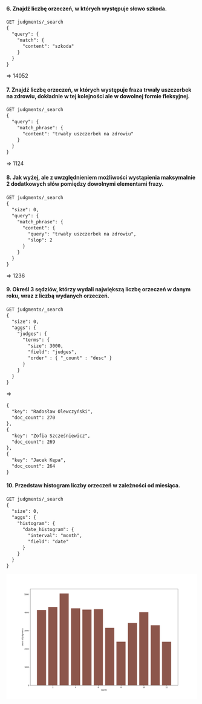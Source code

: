 #### 6. Znajdź liczbę orzeczeń, w których występuje słowo szkoda.
```
GET judgments/_search
{
  "query": {
    "match": {
      "content": "szkoda"
    }
  }
}
```
=> 14052

#### 7. Znajdź liczbę orzeczeń, w których występuje fraza trwały uszczerbek na zdrowiu, dokładnie w tej kolejności ale w dowolnej formie fleksyjnej.
```
GET judgments/_search
{
  "query": {
    "match_phrase": {
      "content": "trwały uszczerbek na zdrowiu"
    }
  }
}
```
=> 1124

#### 8. Jak wyżej, ale z uwzględnieniem możliwości wystąpienia maksymalnie 2 dodatkowych słów pomiędzy dowolnymi elementami frazy.
```
GET judgments/_search
{
  "size": 0,
  "query": {
    "match_phrase": {
      "content": {
        "query": "trwały uszczerbek na zdrowiu",
        "slop": 2
      }
    }
  }
}
```
=> 1236

#### 9. Określ 3 sędziów, którzy wydali największą liczbę orzeczeń w danym roku, wraz z liczbą wydanych orzeczeń.

```
GET judgments/_search
{
  "size": 0,
  "aggs": {
    "judges": {
      "terms": {
        "size": 3000,
        "field": "judges",
        "order" : { "_count" : "desc" }
      }
    }
  }
}
```
=>
```
{
  "key": "Radosław Olewczyński",
  "doc_count": 270
},
{
  "key": "Zofia Szcześniewicz",
  "doc_count": 269
},
{
  "key": "Jacek Kępa",
  "doc_count": 264
}
```



#### 10. Przedstaw histogram liczby orzeczeń w zależności od miesiąca.

```
GET judgments/_search
{
  "size": 0,
  "aggs": {
    "histogram": {
      "date_histogram": {
        "interval": "month",
        "field": "date"
      }
    }
  }
}
```
![Histogram](judgments_per_month_in_2017_histogram.png "Histogram")
